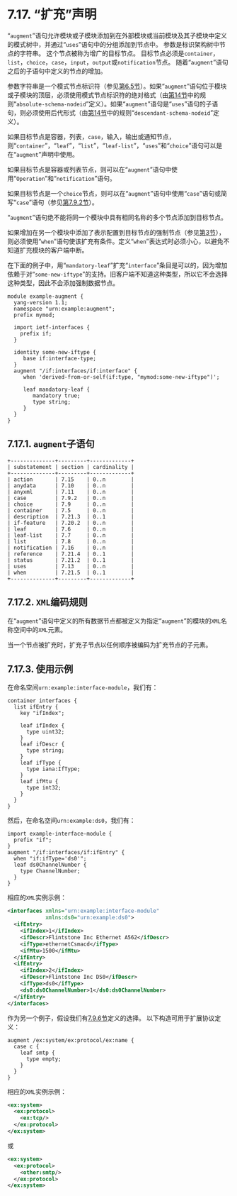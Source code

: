 # 7.17. “扩充”声明

“`augment`”语句允许模块或子模块添加到在外部模块或当前模块及其子模块中定义的模式树中，并通过“`uses`”语句中的分组添加到节点中。 参数是标识架构树中节点的字符串。 这个节点被称为增广的目标节点。 目标节点必须是`container`，`list`，`choice`，`case`，`input`，`output`或`notification`节点。 随着“`augment`”语句之后的子语句中定义的节点的增加。

参数字符串是一个模式节点标识符（参见[第6.5节](section-6/6.5.md)）。如果“`augment`”语句位于模块或子模块的顶层，必须使用模式节点标识符的绝对格式（由[第14节](section-14/README.md)中的规则“`absolute-schema-nodeid`”定义）。如果“`augment`”语句是“`uses`”语句的子语句，则必须使用后代形式（由[第14节](section-14/README.md)中的规则“`descendant-schema-nodeid`”定义）。

如果目标节点是容器，列表，`case`，输入，输出或通知节点，则“`container`”，“`leaf`”，“`list`”，“`leaf-list`”，“`uses`”和“`choice`”语句可以是在“`augment`”声明中使用。

如果目标节点是容器或列表节点，则可以在“`augment`”语句中使用“`Operation`”和“`notification`”语句。

如果目标节点是一个`choice`节点，则可以在“`augment`”语句中使用“`case`”语句或简写“`case`”语句（参见[第7.9.2节](7.9.md#792-选择的case声明)）。

“`augment`”语句绝不能将同一个模块中具有相同名称的多个节点添加到目标节点。

如果增加在另一个模块中添加了表示配置到目标节点的强制节点（参见[第3节](../section-3/README.md)），则必须使用“`when`”语句使该扩充有条件。定义“`when`”表达式时必须小心，以避免不知道扩充模块的客户端中断。

在下面的例子中，用“`mandatory-leaf`”扩充“`interface`”条目是可以的，因为增加依赖于对“`some-new-iftype`”的支持。旧客户端不知道这种类型，所以它不会选择这种类型，因此不会添加强制数据节点。

```YANG
module example-augment {
  yang-version 1.1;
  namespace "urn:example:augment";
  prefix mymod;

  import ietf-interfaces {
    prefix if;
  }

  identity some-new-iftype {
     base if:interface-type;
  }
  augment "/if:interfaces/if:interface" {
     when 'derived-from-or-self(if:type, "mymod:some-new-iftype")';

     leaf mandatory-leaf {
        mandatory true;
        type string;
     }
  }
}
```

## 7.17.1. `augment`子语句

```
+--------------+---------+-------------+
| substatement | section | cardinality |
+--------------+---------+-------------+
| action       | 7.15    | 0..n        |
| anydata      | 7.10    | 0..n        |
| anyxml       | 7.11    | 0..n        |
| case         | 7.9.2   | 0..n        |
| choice       | 7.9     | 0..n        |
| container    | 7.5     | 0..n        |
| description  | 7.21.3  | 0..1        |
| if-feature   | 7.20.2  | 0..n        |
| leaf         | 7.6     | 0..n        |
| leaf-list    | 7.7     | 0..n        |
| list         | 7.8     | 0..n        |
| notification | 7.16    | 0..n        |
| reference    | 7.21.4  | 0..1        |
| status       | 7.21.2  | 0..1        |
| uses         | 7.13    | 0..n        |
| when         | 7.21.5  | 0..1        |
+--------------+---------+-------------+
```

## 7.17.2. `XML`编码规则

在“`augment`”语句中定义的所有数据节点都被定义为指定“`augment`”的模块的`XML`名称空间中的`XML`元素。

当一个节点被扩充时，扩充子节点以任何顺序被编码为扩充节点的子元素。

## 7.17.3. 使用示例

在命名空间`urn:example:interface-module`，我们有：

```YANG
container interfaces {
  list ifEntry {
    key "ifIndex";

    leaf ifIndex {
      type uint32;
    }
    leaf ifDescr {
      type string;
    }
    leaf ifType {
      type iana:IfType;
    }
    leaf ifMtu {
      type int32;
    }
  }
}
```

然后，在命名空间`urn:example:ds0`，我们有：

```YANG
import example-interface-module {
  prefix "if";
}
augment "/if:interfaces/if:ifEntry" {
  when "if:ifType='ds0'";
  leaf ds0ChannelNumber {
    type ChannelNumber;
  }
}
```

相应的`XML`实例示例：

```xml
<interfaces xmlns="urn:example:interface-module"
            xmlns:ds0="urn:example:ds0">
  <ifEntry>
    <ifIndex>1</ifIndex>
    <ifDescr>Flintstone Inc Ethernet A562</ifDescr>
    <ifType>ethernetCsmacd</ifType>
    <ifMtu>1500</ifMtu>
  </ifEntry>
  <ifEntry>
    <ifIndex>2</ifIndex>
    <ifDescr>Flintstone Inc DS0</ifDescr>
    <ifType>ds0</ifType>
    <ds0:ds0ChannelNumber>1</ds0:ds0ChannelNumber>
  </ifEntry>
</interfaces>
```

作为另一个例子，假设我们有[7.9.6节](7.9.md#796-使用示例)定义的选择。 以下构造可用于扩展协议定义：

```YANG
augment /ex:system/ex:protocol/ex:name {
  case c {
    leaf smtp {
      type empty;
    }
  }
}
```

相应的`XML`实例示例：

```xml
<ex:system>
  <ex:protocol>
    <ex:tcp/>
  </ex:protocol>
</ex:system>
```

或

```xml
<ex:system>
  <ex:protocol>
    <other:smtp/>
  </ex:protocol>
</ex:system>
```
